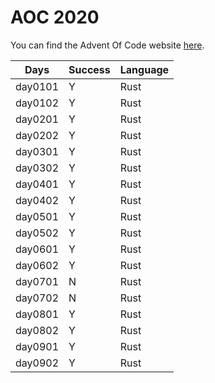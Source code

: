 # AOC 2020

You can find the Advent Of Code website [here](https://adventofcode.com/2020).

| Days    | Success | Language |
| ------- | ------- | -------- |
| day0101 | Y       | Rust     |
| day0102 | Y       | Rust     |
| day0201 | Y       | Rust     |
| day0202 | Y       | Rust     |
| day0301 | Y       | Rust     |
| day0302 | Y       | Rust     |
| day0401 | Y       | Rust     |
| day0402 | Y       | Rust     |
| day0501 | Y       | Rust     |
| day0502 | Y       | Rust     |
| day0601 | Y       | Rust     |
| day0602 | Y       | Rust     |
| day0701 | N       | Rust     |
| day0702 | N       | Rust     |
| day0801 | Y       | Rust     |
| day0802 | Y       | Rust     |
| day0901 | Y       | Rust     |
| day0902 | Y       | Rust     |
